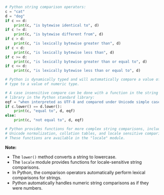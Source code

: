 ```python
# Python string comparison operators:
c = "cat"
d = "dog"
if c == d:
    print(c, "is bytewise identical to", d)
if c != d:
    print(c, "is bytewise different from", d)
if c > d:
    print(c, "is lexically bytewise greater than", d)
if c < d:
    print(c, "is lexically bytewise less than", d)
if c >= d:
    print(c, "is lexically bytewise greater than or equal to", d)
if c <= d:
    print(c, "is lexically bytewise less than or equal to", d)

# Python is dynamically typed and will automatically compare a value of string
# type to a value of numeric type.

# A case insensitive compare can be done with a function in the string
# library in the Python standard library:
eqf = "when interpreted as UTF-8 and compared under Unicode simple case folding rules."
if c.lower() == d.lower():
    print(c, "equal to", d, eqf)
else:
    print(c, "not equal to", d, eqf)

# Python provides functions for more complex string comparisons, including
# Unicode normalization, collation tables, and locale sensitive comparisons.
# These functions are available in the "locale" module.
```

**Note:**

* The `lower()` method converts a string to lowercase.
* The `locale` module provides functions for locale-sensitive string comparisons.
* In Python, the comparison operators automatically perform lexical comparisons for strings.
* Python automatically handles numeric string comparisons as if they were numbers.

